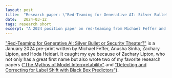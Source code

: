 ```yaml
---
layout: post
title:  "Research paper: \"Red-Teaming for Generative AI: Silver Bullet or Security Theater?\""
date:   2024-03-12
tags: research short
excerpt: "A 2024 position paper on red-teaming from Michael Feffer and others at CMU."
---
```


["Red-Teaming for Generative AI: Silver Bullet or Security Theater?"](https://arxiv.org/abs/2401.15897) is a January 2024 pre-print written by Michael Feffer, Anusha Sinha, Zachary Lipton, and Hoda Heidari. It caught my eye because of Zachary Lipton, who not only has a great first name but also wrote two of my favorite research papers (["The Mythos of Model Interpretability"](https://arxiv.org/abs/1606.03490) and ["Detecting and Correcting for Label Shift with Black Box Predictors"](https://arxiv.org/abs/1802.03916)).
